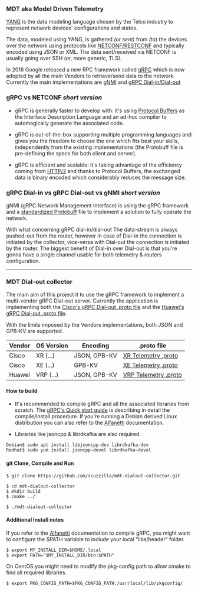 ### MDT aka Model Driven Telemetry

[YANG](https://datatracker.ietf.org/doc/html/rfc6020) is the data modeling language chosen by the Telco industry to represent
network devices' configurations and states.

The data, modeled using YANG, is gathered _(or sent)_ from _(to_) the devices over the network using protocols like
[NETCONF\/RESTCONF](https://datatracker.ietf.org/doc/html/rfc6241) and typically encoded using JSON or XML. The data sent/received
via NETCONF is usually going over SSH (or, more generic, TLS).

In 2016 Google released a new RPC framework called [gRPC](https://www.grpc.io) which is now adopted by
all the main Vendors to retrieve/send data to the network. Currently the main implementations are [gNMI](https://github.com/openconfig/gnmi)
and [gRPC Dial-in\/Dial-out](https://xrdocs.io/telemetry/blogs/2017-01-20-model-driven-telemetry-dial-in-or-dial-out/)

### gRPC vs NETCONF _short version_

- gRPC is generally faster to develop with: it's using [Protocol Buffers](https://developers.google.com/protocol-buffers/) as the
Interface Description Language and an ad-hoc compiler to automagically generate the associated code.

- gRPC is out-of-the-box supporting multiple programming languages and gives you the freedom to choose the one which fits best your skills,
independently from the existing implementations (the Protobuff file is pre-defining the specs for both client and server).

- gRPC is efficient and scalable: it's taking advantage of the efficiency coming from [HTTP/2](https://datatracker.ietf.org/doc/html/rfc7540)
and thanks to Protocol Buffers, the exchanged data is binary encoded which considerably reduces the message size.

### gRPC Dial-in vs gRPC Dial-out vs gNMI _short version_

gNMI (gRPC Network Management Interface) is using the gRPC framework and a [standardized Protobuff](https://www.openconfig.net/projects/rpc/)
file to implement a solution to fully operate the network.

With what concerning gRPC dial-in/dial-out The data-stream is always pushed-out from the router, however in case of Dial-in the connection
is initiated by the collector, vice-versa with Dial-out the connection is initiated by the router.
The biggest benefit of Dial-in over Dial-out is that you're gonna have a single channel usable for both telemetry & routers configuration.

---

### MDT Dial-out collector

The main aim of this project it to use the gRPC framework to implement a multi-vendor gRPC Dial-out server. Currently the application is implementing
both the [Cisco's gRPC Dial-out .proto file](https://github.com/ios-xr/model-driven-telemetry/blob/ebc059d77f813b63bb5a3139f5178ad11665d49f/protos/66x/mdt_grpc_dialout/mdt_grpc_dialout.proto)
and the [Huawei's gRPC Dial-out .proto file](https://support.huawei.com/enterprise/en/doc/EDOC1100139549/40577baf/common-proto-files).

With the limits imposed by the Vendors implementations, both JSON and GPB-KV are supported.

| Vendor | OS Version  |   Encoding   |      .proto file                                                                                                                                  |
|--------|-------------|--------------|---------------------------------------------------------------------------------------------------------------------------------------------------|
| Cisco  | XR (...)    | JSON, GPB-KV | [XR Telemetry .proto](https://github.com/ios-xr/model-driven-telemetry/blob/ebc059d77f813b63bb5a3139f5178ad11665d49f/protos/66x/telemetry.proto)  |
| Cisco  | XE (...)    | GPB-KV       | [XE Telemetry .proto](https://github.com/ios-xr/model-driven-telemetry/blob/ebc059d77f813b63bb5a3139f5178ad11665d49f/protos/66x/telemetry.proto)  |
| Huawei | VRP (...)   | JSON, GPB-KV | [VRP Telemetry .proto](https://support.huawei.com/enterprise/en/doc/EDOC1100139549/40577baf/common-proto-files)                                   |

#### How to build

- It's recommended to compile gRPC and all the associated libraries from scratch.
The [gRPC's Quick start guide](https://grpc.io/docs/languages/cpp/quickstart/) is describing in detail the compile/install procedure. If
you're running a Debian derived Linux distribution you can also refer to the [Alfanetti](https://www.alfanetti.org/grpc-compile-debian.html) documentation. 

- Libraries like jsoncpp & librdkafka are also required.
```SHELL
Debian$ sudo apt install libjsoncpp-dev librdkafka-dev 
Redhat$ sudo yum install jsoncpp-devel librdkafka-devel
```

#### git Clone, Compile and Run
```SHELL
$ git clone https://github.com/scuzzilla/mdt-dialout-collector.git

$ cd mdt-dialout-collector
$ mkdir build
$ cmake ../

$ ./mdt-dialout-collector
```

#### Additional Install notes

If you refer to the [Alfanetti](https://www.alfanetti.org/grpc-compile-debian.html) documentation to compile gRPC, you might want to configure the $PATH variable to include your local
"libs/header" folder.
```SHELL
$ export MY_INSTALL_DIR=$HOME/.local
$ export PATH="$MY_INSTALL_DIR/bin:$PATH"
```

On CentOS you might need to modify the pkg-config path to allow cmake to find all required libraries.
```SHELL
$ export PKG_CONFIG_PATH=$PKG_CONFIG_PATH:/usr/local/lib/pkgconfig/
```  

